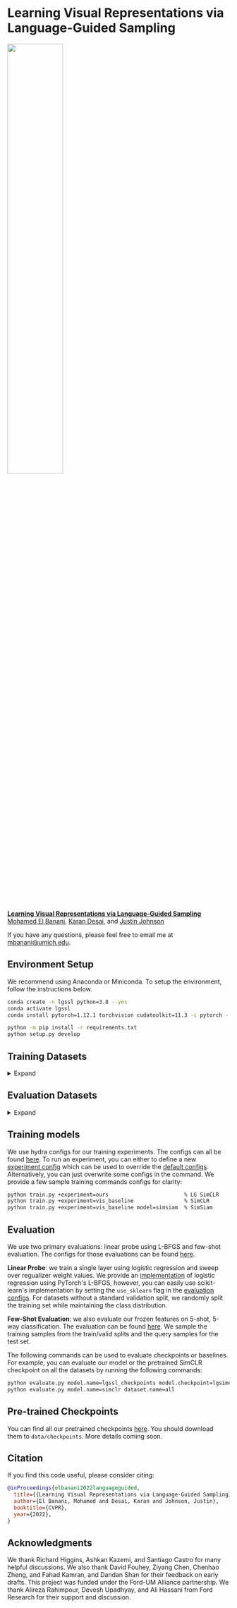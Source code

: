 Learning Visual Representations via Language-Guided Sampling
====================================

<img src="https://user-images.githubusercontent.com/11287599/221066639-9553cb09-a1c7-4bed-99dc-21cd14250215.png" width="50%">

**[Learning Visual Representations via Language-Guided Sampling][1]**  
[Mohamed El Banani][2], [Karan Desai][3], and [Justin Johnson][4]

If you have any questions, please feel free to email me at [mbanani@umich.edu](mailto:mbanani@umich.edu).



Environment Setup
-----------------

We recommend using Anaconda or Miniconda. To setup the environment, follow the instructions below.

```bash
conda create -n lgssl python=3.8 --yes
conda activate lgssl
conda install pytorch=1.12.1 torchvision cudatoolkit=11.3 -c pytorch --yes

python -m pip install -r requirements.txt
python setup.py develop
```

## Training Datasets 
<details>
<summary> Expand </summary>
<p>

We train our models on RedCaps and ConceptualCaptions (CC3M and CC12M). 
We note that all 3 datasets can decay, so you might end up with a different number of instances. 
Please refer to the original papers for dataset download instructions. 
In our case, the datasets had the following sizes:

| Dataset      | Size        |
| -----------  | ----------- |
| RedCaps-2020 |    3273223  | 
| RedCaps      |   12010494  |
| CC3M         |    2913035  |
| CC12M        |   10958691  |


We assume all training datasets are in `data/datasets` which is set as the default `data_root` in
the base [dataset class](./lgssl/datasets/base_dataset.py). We expect the dataset to be in the format
below where each dataset is subdivided into several directories and each directory contains a set of
instances where each instance has an image file and a json caption file. 

```
data/datasets/<dataset_name>
    |- directory_0
        |- <instance_0>.jpg     <- image for instance 0
        |- <instance_0>.json    <- caption for instance 0
        |- <instance_1>.jpg
        |- <instance_1>.json
        ...
        |- <instance_n>.jpg
        |- <instance_n>.json
    |- directory_1
    |- directory_2
    ...
    |- directory_m
```

For RedCaps, the directory names are encoded as `<subreddit>_<year>_<id>`, e.g.,
`crochet_2017_000001`, where each directory only has 10000 classes. We use this naming convention
for some of the experiments: experiments with redcaps-2020 and sampling scope. 

### Generating dataset dictionaries

Coming soon.

### Sampling nearest neighbor pairs

Coming soon.

  </p>
</details>

## Evaluation Datasets

<details>
<summary> Expand </summary>
<p>

We use [TensorFlow Datasets](https://www.tensorflow.org/datasets) for our evaluations. 
This package provides us with all the evaluations except for FGVC Aircraft. 
Our code will automatically download and extract all the
datasets in `data/evaluation_datasets` on the first run of the evaluation code.
This means that the first evaluation run will be much slower than usual.  

**Note 1:** We encountered a bug with SUN 397 where one image could not be decoded correctly. 
This is a known [bug](https://github.com/tensorflow/datasets/pull/3951) which has not been fixed yet
in the stable version. To fix it, simply make the two changes outlined by this
[commit](https://github.com/tensorflow/datasets/pull/3951/commits/c4ff599a357ee92f5f0584efb715939299f1d13e).

**Note 2:**
TensorFlow Datasets will require you to independently downloaded RESISC45. Please follow the
instructions provided [here](https://www.tensorflow.org/datasets/catalog/resisc45)
</p>
</details>

Training models
----------------

We use hydra configs for our training experiments. The configs can all be found [here](./configs/).
To run an experiment, you can either to define a new [experiment config](./configs/experiment/) which can be used to override the [default configs](./configs/train.yaml). 
Alternatively, you can just overwrite some configs in the command.
We provide a few sample training commands configs for clarity:

```bash
python train.py +experiment=ours                        % LG SimCLR
python train.py +experiment=vis_baseline                % SimCLR 
python train.py +experiment=vis_baseline model=simsiam  % SimSiam
```


Evaluation
-----------

We use two primary evaluations: linear probe using L-BFGS and few-shot evaluation. The configs for those evaluations can be found [here](./configs/evaluation.yaml). 

**Linear Probe**: we train a single layer using logistic regression and sweep over regualizer weight values. 
We provide an [implementation](./lgssl/evaluation/logistic_regression.py) of logistic regression using PyTorch's L-BFGS, however, you can easily use scikit-learn's implementation by setting the `use_sklearn` flag in the [evaluation configs](./configs/evaluation.yaml).
For datasets without a standard validation split, we randomly split the training set while maintaining the class distribution. 

**Few-Shot Evaluation**: we also evaluate our frozen features on 5-shot, 5-way classification. The evaluation can be found [here](./lgssl/evaluation/fewshot.py).
We sample the training samples from the train/valid splits and the query samples for the test set. 

The following commands can be used to evaluate checkpoints or baselines. For example, you can
evaluate our model or the pretrained SimCLR checkpoint on all the datasets by running the following commands: 

```bash
python evaluate.py model.name=lgssl_checkpoints model.checkpoint=lgsimclr dataset.name=all
python evaluate.py model.name=simclr dataset.name=all
```

Pre-trained Checkpoints
------------------------

You can find all our pretrained checkpoints
[here](https://www.dropbox.com/sh/me6nyiewlux1yh8/AAAPrD2G0_q_ZwExsVOS_jHQa?dl=0). You should
download them to `data/checkpoints`. More details coming soon.

## Citation 

If you find this code useful, please consider citing:  

```bibtex
@inProceedings{elbanani2022languageguided,
  title={{Learning Visual Representations via Language-Guided Sampling}},
  author={El Banani, Mohamed and Desai, Karan and Johnson, Justin},
  booktitle={CVPR},
  year={2022},
}
```

Acknowledgments
---------------
We thank Richard Higgins, Ashkan Kazemi, and Santiago Castro for many helpful discussions.
We also thank David Fouhey, Ziyang Chen, Chenhao Zheng, and Fahad Kamran, and Dandan Shan for their feedback on early drafts. 
This project was funded under the Ford-UM Alliance partnership. 
We thank Alireza Rahimpour, Devesh Upadhyay, and Ali Hassani from Ford Research for their support and discussion.

[1]: https://arxiv.org/abs/2302.12248
[2]: https://mbanani.github.io
[3]: http://kdexd.xyz
[4]: https://web.eecs.umich.edu/~justincj/
